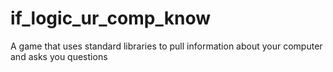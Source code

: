 # if_logic_ur_comp_know
A game that uses standard libraries to pull information about your computer and asks you questions
